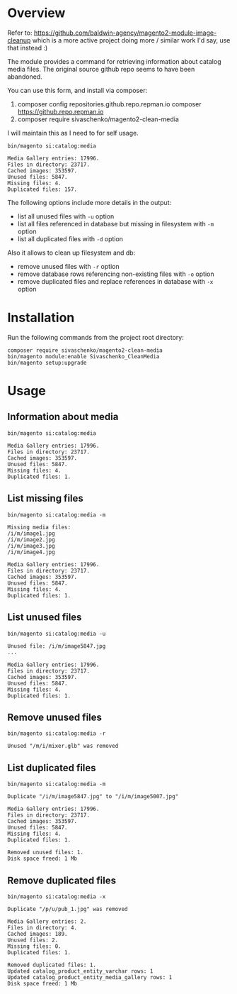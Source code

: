 # Overview

Refer to: https://github.com/baldwin-agency/magento2-module-image-cleanup which is a more active project doing more / similar work
I'd say, use that instead :)

The module provides a command for retrieving information about catalog media files.
The original source github repo seems to have been abandoned.

You can use this form, and install via composer:

1. composer config repositories.github.repo.repman.io composer https://github.repo.repman.io
2. composer require sivaschenko/magento2-clean-media

I will maintain this as I need to for self usage.    

```
bin/magento si:catalog:media

Media Gallery entries: 17996.
Files in directory: 23717.
Cached images: 353597.
Unused files: 5847.
Missing files: 4.
Duplicated files: 157.
```

The following options include more details in the output:
 - list all unused files with `-u` option
 - list all files referenced in database but missing in filesystem with `-m` option
 - list all duplicated files with `-d` option

Also it allows to clean up filesystem and db:
 - remove unused files with `-r` option
 - remove database rows referencing non-existing files with `-o` option
 - remove duplicated files and replace references in database with `-x` option

# Installation

Run the following commands from the project root directory:

```
composer require sivaschenko/magento2-clean-media
bin/magento module:enable Sivaschenko_CleanMedia
bin/magento setup:upgrade
```

# Usage

## Information about media

```
bin/magento si:catalog:media

Media Gallery entries: 17996.
Files in directory: 23717.
Cached images: 353597.
Unused files: 5847.
Missing files: 4.
Duplicated files: 1.
```

## List missing files

```
bin/magento si:catalog:media -m

Missing media files:
/i/m/image1.jpg
/i/m/image2.jpg
/i/m/image3.jpg
/i/m/image4.jpg

Media Gallery entries: 17996.
Files in directory: 23717.
Cached images: 353597.
Unused files: 5847.
Missing files: 4.
Duplicated files: 1.
```

## List unused files

```
bin/magento si:catalog:media -u

Unused file: /i/m/image5847.jpg
...

Media Gallery entries: 17996.
Files in directory: 23717.
Cached images: 353597.
Unused files: 5847.
Missing files: 4.
Duplicated files: 1.
```

## Remove unused files

```
bin/magento si:catalog:media -r

Unused "/m/i/mixer.glb" was removed
```

## List duplicated files

```
bin/magento si:catalog:media -m

Duplicate "/i/m/image5847.jpg" to "/i/m/image5007.jpg"

Media Gallery entries: 17996.
Files in directory: 23717.
Cached images: 353597.
Unused files: 5847.
Missing files: 4.
Duplicated files: 1.

Removed unused files: 1.
Disk space freed: 1 Mb
```

## Remove duplicated files

```
bin/magento si:catalog:media -x

Duplicate "/p/u/pub_1.jpg" was removed

Media Gallery entries: 2.
Files in directory: 4.
Cached images: 189.
Unused files: 2.
Missing files: 0.
Duplicated files: 1.

Removed duplicated files: 1.
Updated catalog_product_entity_varchar rows: 1
Updated catalog_product_entity_media_gallery rows: 1
Disk space freed: 1 Mb
```

